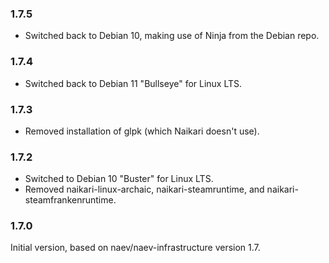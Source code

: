 ### 1.7.5
* Switched back to Debian 10, making use of Ninja from the Debian repo.

### 1.7.4
* Switched back to Debian 11 "Bullseye" for Linux LTS.

### 1.7.3
* Removed installation of glpk (which Naikari doesn't use).

### 1.7.2
* Switched to Debian 10 "Buster" for Linux LTS.
* Removed naikari-linux-archaic, naikari-steamruntime, and
  naikari-steamfrankenruntime.

### 1.7.0
Initial version, based on naev/naev-infrastructure version 1.7.
